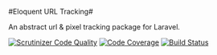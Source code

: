 #Eloquent URL Tracking#

An abstract url & pixel tracking package for Laravel.


[![Scrutinizer Code Quality](https://scrutinizer-ci.com/g/boxedcode/laravel-url-tracking/badges/quality-score.png?b=master)](https://scrutinizer-ci.com/g/boxedcode/laravel-url-tracking/?branch=master)
[![Code Coverage](https://scrutinizer-ci.com/g/boxedcode/laravel-url-tracking/badges/coverage.png?b=master)](https://scrutinizer-ci.com/g/boxedcode/laravel-url-tracking/?branch=master)
[![Build Status](https://scrutinizer-ci.com/g/boxedcode/laravel-url-tracking/badges/build.png?b=master)](https://scrutinizer-ci.com/g/boxedcode/laravel-url-tracking/build-status/master)
